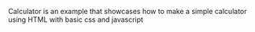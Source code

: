 Calculator is an example that showcases how to make a simple calculator using HTML with basic css  and javascript
